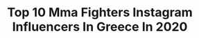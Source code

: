 ---
title: Top 10 Mma Fighters Instagram Influencers In Greece In 2020
description: >-
  Find top mma fighters Instagram influencers in Greece in 2020. Most popular hashtags: #beachlife #staysafe #staycalm #comingsoon.
platform: Instagram
profiles:
  - username: "vkikilias"
    fullname: >-
      Vassilis Kikilias
    location: "Greece"
    followers: 81462
    engagement: 351
    commentsToLikes: 0.015996
    id: ckap9cnv3s4bw0i78si4luu8c
    verified: true
    hashtags: "#mothersday, #masks, #antenna, #greece"
  - username: "candy_nicolaou"
    fullname: >-
      Candy Nicolaou
    location: "Greece"
    followers: 8400
    engagement: 541
    commentsToLikes: 0.034377
    id: ck5px2j5spsf90i118i69r9uu
    verified: false
    hashtags: "#8march, #waitingfor, #rock, #fighters"
  - username: "christos.gatsis"
    fullname: >-
      Χρήστος Γάτσης ®
    location: "Greece"
    followers: 16667
    engagement: 286
    commentsToLikes: 0.006911
    id: ck5hq8ndesp420i11ujzbs2s7
    verified: false
    hashtags: "#hardworkpaysoff, #striker, #football, #collaboration"
  - username: "wave125_malaysia"
    fullname: >-
      🤜🏻 𝑷𝒂𝒈𝒆 𝑱𝒆𝒏𝒕𝒆𝒓𝒂 𝑾𝒂𝒗𝒆125🤛🏻
    location: "Greece"
    followers: 18818
    engagement: 414
    commentsToLikes: 0.002887
    id: ck8tdk4cq3mza0j78nd51c4pz
    verified: false
    hashtags: "#highwaykapcai, #familia, #wave110rs, #kapcaimalayahouse"
  - username: "greekreporter"
    fullname: >-
      Greek Reporter
    location: "Greece"
    followers: 29928
    engagement: 320
    commentsToLikes: 0.023338
    id: ck5qbht4olopx0i11s07joe55
    verified: false
    hashtags: "#moonlovers, #summervibes, #hill, #leadership"
  - username: "official_danos_ga"
    fullname: >-
      Giorgos Angelopoulos
    location: "Greece"
    followers: 335102
    engagement: 410
    commentsToLikes: 0.015271
    id: ck5hjt99sh7no0i11i6l3y4v4
    verified: true
    hashtags: "#animallover, #stretching, #worldwidepatent, #happymarch"
  - username: "j.v.art_"
    fullname: >-
      Anime - Manga Feature  70K+
    location: "Greece"
    followers: 71126
    engagement: 233
    commentsToLikes: 0.005583
    id: ck15qbgxj21gv0i191udjf8pz
    verified: false
    hashtags: "#strathmoreart, #onepiecefanart, #sketchart, #hinata"
  - username: "146bpm"
    fullname: >-
      KONSTANTINOS ✈ 🇬🇷
    location: "Greece"
    followers: 69118
    engagement: 538
    commentsToLikes: 0.029708
    id: ck5hodtsspe000i11drvxlbgg
    verified: false
    hashtags: "#uniforms, #airlines, #igaviation, #aviationphotography"
  - username: "saboter"
    fullname: >-
      Saboter
    location: "Greece"
    followers: 21280
    engagement: 348
    commentsToLikes: 0.022081
    id: ck5zj0ihugpu10i14pz528azm
    verified: false
    hashtags: "#bepositive, #quarantine, #ndamendment, #mwwarzone"
---